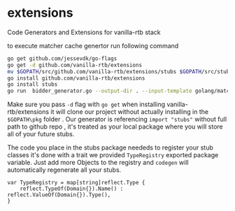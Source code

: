 # extensions
Code Generators and Extensions for vanilla-rtb stack 

to execute matcher cache genertor run following command
```bash
go get github.com/jessevdk/go-flags
go get -d github.com/vanilla-rtb/extensions
mv $GOPATH/src/github.com/vanilla-rtb/extensions/stubs $GOPATH/src/stubs
go install github.com/vanilla-rtb/extensions
go install stubs
go run  bidder_generator.go --output-dir . --input-template golang/matcher.tmpl
```

Make sure you pass ```-d``` flag with ```go get``` when installing vanilla-rtb/extensions it will clone our project
without actually installing in the ```$GOPATH\pkg``` folder .
Our generator is referencing ```import "stubs"``` without full path to github repo , it's treated as your local package
where you will store all of your future stubs.

The code you place in the stubs package neededs to register your stub classes it's done with a trait we provided
```TypeRegistry``` exported package variable.
Just add more  Objects to the registry  and ```codegen``` will automatically regenerate all your stubs.  

```
var TypeRegistry = map[string]reflect.Type {
	reflect.TypeOf(Domain{}).Name() : reflect.ValueOf(Domain{}).Type(),
}
```
